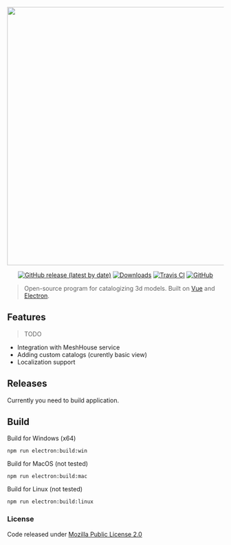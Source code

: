 <p align="center">
    <a href="https://github.com/longsightedfilms/meshhouse/"><img src="https://raw.githubusercontent.com/longsightedfilms/meshhouse/dev/src/assets/logo_full.svg?sanitize=true" width="600" /></a>
</p>
<p align="center">
    <a href="https://github.com/longsightedfilms/meshhouse/releases"><img alt="GitHub release (latest by date)" src="https://img.shields.io/github/v/release/longsightedfilms/meshhouse?style=for-the-badge"></a>
    <a href="https://github.com/longsightedfilms/meshhouse/releases"><img alt="Downloads" src="https://img.shields.io/github/downloads/longsightedfilms/meshhouse/total?style=for-the-badge"></a>
    <a href="https://travis-ci.org/longsightedfilms/meshhouse"><img alt="Travis CI" src="https://img.shields.io/travis/longsightedfilms/meshhouse?style=for-the-badge"></a>
    <a href="https://github.com/longsightedfilms/meshhouse/blob/dev/LICENSE"><img alt="GitHub" src="https://img.shields.io/github/license/longsightedfilms/meshhouse?style=for-the-badge"></a>
</p>

> Open-source program for catalogizing 3d models. Built on [Vue](https://vuejs.org/) and [Electron](https://electronjs.org/).

## Features

> TODO

* Integration with MeshHouse service
* Adding custom catalogs (curently basic view)
* Localization support

## Releases

Currently you need to build application.

## Build

Build for Windows (x64)
```
npm run electron:build:win
```
Build for MacOS (not tested)
```
npm run electron:build:mac
```
Build for Linux (not tested)
```
npm run electron:build:linux
```

### License

Code released under [Mozilla Public License 2.0](https://github.com/longsightedfilms/meshhouse/blob/dev/LICENSE)